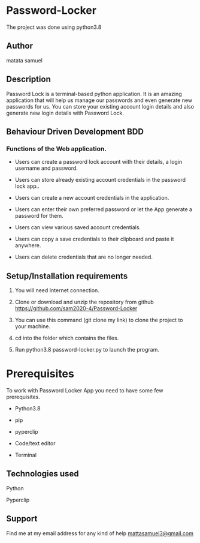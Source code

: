 # Password-Locker

The project was done using python3.8 

## Author
matata samuel

## Description
Password Lock is a terminal-based python application. It is an amazing application that will help us manage our passwords and even generate new passwords for us. 
You can store your existing account login details and also generate new login details with Password Lock.

## Behaviour Driven Development BDD
### Functions of the Web application.

- Users can create a password lock account with their details, a login username and password.

- Users can store already existing account credentials in the password lock app..

- Users can create a new account credentials in the application. 

- Users can enter their own preferred password or let the App generate a password for them.

- Users can view various saved account credentials. 

- Users can copy a save credentials to their clipboard and paste it anywhere. 

- Users can delete credentials that are no longer needed.

## Setup/Installation requirements
1. You will need Internet connection.

2. Clone or download and unzip the repository from github https://github.com/sam2020-4/Password-Locker

3. You can use this command (git clone my link) to clone the project to your machine.

4. cd into the folder which contains the files.

5. Run python3.8 password-locker.py to launch the program.

# Prerequisites

To work with Password Locker App you need to have some few prerequisites.

- Python3.8

- pip

- pyperclip

- Code/text editor

- Terminal

## Technologies used
Python

Pyperclip

## Support
Find me at my email address for any kind of help mattasamuel3@gmail.com
